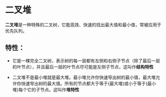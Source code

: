 # 二叉堆

**二叉堆**是一种特殊的二叉树，它能高效、快速的找出最大值和最小值，常被应用于优先队列。

## 特性：

+ 它是一棵完全二叉树，表示树的每一层都有左侧和右侧子节点（除了最后一层的叶节点），并且最后一层的叶节点尽可能是左侧子节点，这叫作**结构特性**

+ 二叉堆不是最小堆就是最大堆。最小堆允许你快速导出树的最小值，最大堆允许你快速导出树的最大值。所有的节点都大于等于(最大堆)或小于等于(最小堆)每个它的子节点。这叫作**堆特性**
